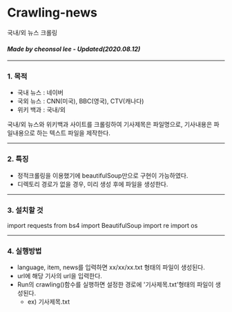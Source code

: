 # Crawling-news
국내/외 뉴스 크롤링

#### *Made by cheonsol lee - Updated(2020.08.12)* ####

----------
### 1. 목적
* 국내 뉴스 : 네이버
* 국외 뉴스 : CNN(미국), BBC(영국), CTV(캐나다)
* 위키 백과 : 국내/외

국내/외 뉴스와 위키백과 사이트를 크롤링하여 기사제목은 파일명으로, 기사내용은 파일내용으로 하는 텍스트 파일을 제작한다.


----------
### 2. 특징
* 정적크롤링을 이용했기에 beautifulSoup만으로 구현이 가능하였다.
* 디렉토리 경로가 없을 경우, 미리 생성 후에 파일을 생성한다.


----------
### 3. 설치할 것

import requests
from bs4 import BeautifulSoup
import re
import os


----------
### 4. 실행방법
* language, item, news를 입력하면 xx/xx/xx.txt 형태의 파일이 생성된다.
* url에 해당 기사의 url을 입력한다.
* Run의 crawling()함수를 실행하면 설정한 경로에 '기사제목.txt'형태의 파일이 생성된다.
  * ex) 기사제목.txt

